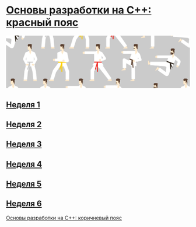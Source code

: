 # [Основы разработки на C++: красный пояс](https://www.coursera.org/learn/c-plus-plus-red)

![alt-текст](img.jpg)

## [Неделя 1](Week_1/Week_1.md) 

## [Неделя 2](Week_2/Week_2.md) 

## [Неделя 3](Week_3/Week_3.md) 

## [Неделя 4](Week_4/Week_4.md)

## [Неделя 5](Week_5/Week_5.md)

## [Неделя 6](Week_6/Week_6.md)

[Основы разработки на C++: коричневый пояс](https://www.coursera.org/learn/c-plus-plus-red)

